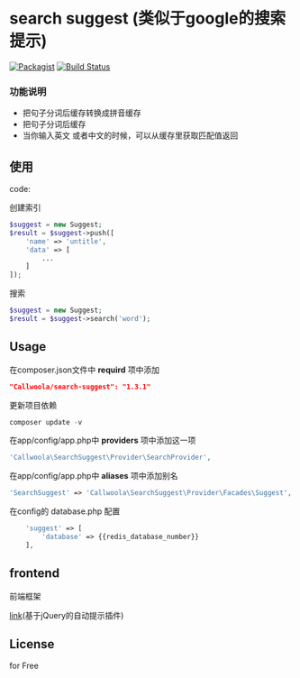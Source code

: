 search suggest (类似于google的搜索提示)
================
[![Packagist](https://img.shields.io/packagist/dt/callwoola/search-suggest.svg)](https://packagist.org/packages/callwoola/search-suggest)
[![Build Status](https://travis-ci.org/Callwoola/search-suggest.svg)](https://travis-ci.org/Callwoola/search-suggest)

### 功能说明
* 把句子分词后缓存转换成拼音缓存
* 把句子分词后缓存
* 当你输入英文 或者中文的时候，可以从缓存里获取匹配值返回


## 使用

code:

创建索引
```php
$suggest = new Suggest;
$result = $suggest->push([
	'name' => 'untitle',
	'data' => [
		...
	]
]);
```

搜索
```php
$suggest = new Suggest;
$result = $suggest->search('word');
```

## Usage

在composer.json文件中 **requird** 项中添加

```json
"Callwoola/search-suggest": "1.3.1"
```

更新项目依赖
```php
composer update -v
```

在app/config/app.php中 **providers** 项中添加这一项

```php
'Callwoola\SearchSuggest\Provider\SearchProvider',
```

在app/config/app.php中 **aliases** 项中添加别名

```php
'SearchSuggest' => 'Callwoola\SearchSuggest\Provider\Facades\Suggest',
```

在config的 database.php 配置
```php
    'suggest' => [
        'database' => {{redis_database_number}}
    ],
```

## frontend
前端框架

[link](https://github.com/xdan/autocomplete)(基于jQuery的自动提示插件)

## License

for Free
